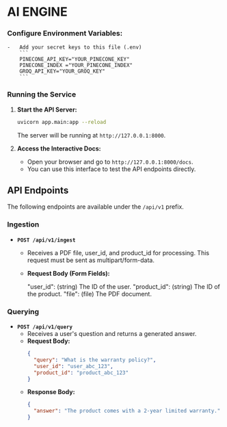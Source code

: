 # AI ENGINE

### Configure Environment Variables:
    -   Add your secret keys to this file (.env)
        ```
        PINECONE_API_KEY="YOUR_PINECONE_KEY"
        PINECONE_INDEX ="YOUR_PINECONE_INDEX"
        GROQ_API_KEY="YOUR_GROQ_KEY"
        ```

### Running the Service

1.  **Start the API Server:**
    ```bash
    uvicorn app.main:app --reload
    ```
    The server will be running at `http://127.0.0.1:8000`.

2.  **Access the Interactive Docs:**
    -   Open your browser and go to `http://127.0.0.1:8000/docs`.
    -   You can use this interface to test the API endpoints directly.


## API Endpoints

The following endpoints are available under the `/api/v1` prefix.


### Ingestion

-   **`POST /api/v1/ingest`**
    -   Receives a PDF file, user_id, and product_id for processing. This request must be sent as multipart/form-data.

    -   **Request Body (Form Fields):**

        "user_id": (string) The ID of the user.
        "product_id": (string) The ID of the product.
        "file": (file) The PDF document.


### Querying

-   **`POST /api/v1/query`**
    -   Receives a user's question and returns a generated answer.
    -   **Request Body:**
        ```json
        {
          "query": "What is the warranty policy?",
          "user_id": "user_abc_123",
          "product_id": "product_abc_123"
        }
        ```
    -   **Response Body:**
        ```json
        {
          "answer": "The product comes with a 2-year limited warranty."
        }
        ```